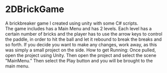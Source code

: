 # 2DBrickGame
A brickbreaker game I created using unity with some C# scripts.  
The game includes has a Main Menu and has 2 levels.  Each level has a certain number of bricks and the player has to use the arrow keys to control the paddle, in order to hit the ball and let it rebound to break the breaks and so forth.
If you decide you want to make any changes, work away, as this was simply a small project on the side.
How to get Running:
Once pulled, open the project using Unity.  Then open the project and select the scene "MainMenu."  Then select the Play button and you will be brought to the main menu.
